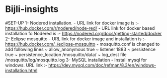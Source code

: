 # Bijli-insights

#SET-UP
1- Nodered installation. 
    - URL link for docker image is :- https://hub.docker.com/r/nodered/node-red/
    - URL link for docker based installation fo Nodered is :- https://nodered.org/docs/getting-started/docker
2- Eclipse mosquitto
    - URL link for docker image and installation is :- https://hub.docker.com/_/eclipse-mosquitto
    - mosquitto.conf is changed to add following lines 
        ~ allow_anonymous true
        ~ listener 1883
        ~ persistence true
        ~ persistence_location /mosquitto/data/
        ~ log_dest file /mosquitto/log/mosquitto.log
3- MySQL installation
    - Install mysql for windows.
    URL link :- https://dev.mysql.com/doc/refman/8.3/en/windows-installation.html
